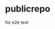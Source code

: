 # publicrepo
for e2e test






























































































































































































































































































































































































































































































































































































































































































































































































































































































































































































































































































































































































































































































































































































































































































































































































































